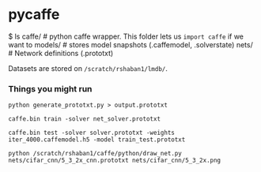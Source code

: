 # pycaffe

$ ls
caffe/        # python caffe wrapper. This folder lets us `import caffe` if we want to
models/       # stores model snapshots (.caffemodel, .solverstate)
nets/         # Network definitions  (.prototxt)

Datasets are stored on `/scratch/rshaban1/lmdb/`.

### Things you might run

`python generate_prototxt.py > output.prototxt`

`caffe.bin train -solver net_solver.prototxt`

`caffe.bin test -solver solver.prototxt -weights iter_4000.caffemodel.h5 -model train_test.prototxt`

`python /scratch/rshaban1/caffe/python/draw_net.py nets/cifar_cnn/5_3_2x_cnn.prototxt nets/cifar_cnn/5_3_2x.png`